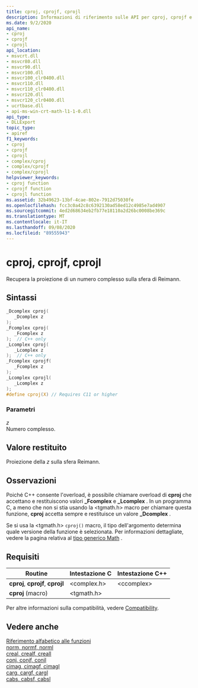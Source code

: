 ```yaml
---
title: cproj, cprojf, cprojl
description: Informazioni di riferimento sulle API per cproj, cprojf e cprojl; che recuperano la proiezione di un numero complesso sulla sfera Reimann.
ms.date: 9/2/2020
api_name:
- cproj
- cprojf
- cprojl
api_location:
- msvcrt.dll
- msvcr80.dll
- msvcr90.dll
- msvcr100.dll
- msvcr100_clr0400.dll
- msvcr110.dll
- msvcr110_clr0400.dll
- msvcr120.dll
- msvcr120_clr0400.dll
- ucrtbase.dll
- api-ms-win-crt-math-l1-1-0.dll
api_type:
- DLLExport
topic_type:
- apiref
f1_keywords:
- cproj
- cprojf
- cprojl
- complex/cproj
- complex/cprojf
- complex/cprojl
helpviewer_keywords:
- cproj function
- cprojf function
- cprojl function
ms.assetid: 32b49623-13bf-4cae-802e-7912d75030fe
ms.openlocfilehash: fcc3c0a42c8c6392130ad58ed12c4985e7ad4907
ms.sourcegitcommit: 4ed2d68634eb2fb77e18110a2d26bc0008be369c
ms.translationtype: MT
ms.contentlocale: it-IT
ms.lasthandoff: 09/08/2020
ms.locfileid: "89555943"
---
```

# <a name="cproj-cprojf-cprojl"></a>cproj, cprojf, cprojl

Recupera la proiezione di un numero complesso sulla sfera di Reimann.

## <a name="syntax"></a>Sintassi

```C
_Dcomplex cproj(
   _Dcomplex z
);
_Fcomplex cproj(
   _Fcomplex z
);  // C++ only
_Lcomplex cproj(
   _Lcomplex z
);  // C++ only
_Fcomplex cprojf(
   _Fcomplex z
);
_Lcomplex cprojl(
   _Lcomplex z
);
#define cproj(X) // Requires C11 or higher
```

### <a name="parameters"></a>Parametri

*z*\
Numero complesso.

## <a name="return-value"></a>Valore restituito

Proiezione della *z* sulla sfera Reimann.

## <a name="remarks"></a>Osservazioni

Poiché C++ consente l'overload, è possibile chiamare overload di **cproj** che accettano e restituiscono valori **_Fcomplex** e **_Lcomplex** . In un programma C, a meno che non si stia usando la \<tgmath.h> macro per chiamare questa funzione, **cproj** accetta sempre e restituisce un valore **_Dcomplex** .

Se si usa la \<tgmath.h> `cproj()` macro, il tipo dell'argomento determina quale versione della funzione è selezionata. Per informazioni dettagliate, vedere la pagina relativa al [tipo generico Math](../../c-runtime-library/tgmath.md) .

## <a name="requirements"></a>Requisiti

|Routine|Intestazione C|Intestazione C++|
|-------------|--------------|------------------|
|**cproj**, **cprojf**, **cprojl**|\<complex.h>|\<ccomplex>|
|**cproj** (macro) | \<tgmath.h> ||

Per altre informazioni sulla compatibilità, vedere [Compatibility](../../c-runtime-library/compatibility.md).

## <a name="see-also"></a>Vedere anche

[Riferimento alfabetico alle funzioni](crt-alphabetical-function-reference.md)<br/>
[norm, normf, norml](norm-normf-norml1.md)<br/>
[creal, crealf, creall](creal-crealf-creall.md)<br/>
[conj, conjf, conjl](conj-conjf-conjl.md)<br/>
[cimag, cimagf, cimagl](cimag-cimagf-cimagl.md)<br/>
[carg, cargf, cargl](carg-cargf-cargl.md)<br/>
[cabs, cabsf, cabsl](cabs-cabsf-cabsl.md)<br/>
